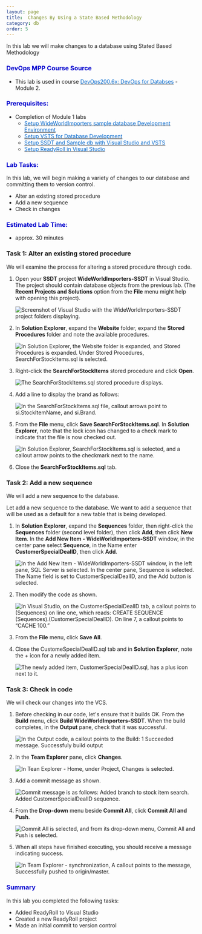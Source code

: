 ```yaml
---
layout: page
title:  Changes By Using a State Based Methodology
category: db
order: 5
---
```



In this lab we will make changes to a database using Stated Based Methodology

<h3><span style="color: #0000CD;">DevOps MPP Course Source </span></h3>

- This lab is used in course <a href="https://www.edx.org/course/devops-databases-microsoft-devops200-6x-0" target="_blank"><span style="color: #0066cc;" color="#0066cc">DevOps200.6x: DevOps for Databses</span></a> - Module 2.


<h3><span style="color: #0000CD;">Prerequisites:</span></h3>

-  Completion of Module 1 labs
    - <a href="http://microsoft.github.io/PartsUnlimited/db/200.6x-Database-SetupWWIsampledb.html" target="_blank"><span style="color: #0066cc;" color="#0066cc">Setup WideWorldImporters sample database Development Environment </span></a>
    - <a href="http://microsoft.github.io/PartsUnlimited/db/200.6x-Database-SetupVSTS.html" target="_blank"><span style="color: #0066cc;" color="#0066cc">Setup VSTS for Database Development  </span></a>
    - <a href="http://microsoft.github.io/PartsUnlimited/db/200.6x-Database-SetupSSDTanddbwithVSandVSTS.html" target="_blank"><span style="color: #0066cc;" color="#0066cc">Setup SSDT and Sample db with Visual Studio and VSTS </span></a>
    - <a href="http://microsoft.github.io/PartsUnlimited/db/200.6x-Database-SetupReadyRollinVS.html" target="_blank"><span style="color: #0066cc;" color="#0066cc">Setup ReadyRoll in Visual Studio  </span></a>



<h3><span style="color: #0000CD;">Lab Tasks: </span></h3>

In this lab, we will begin making a variety of changes to our database and committing them to version control.

- Alter an existing stored procedure
- Add a new sequence
- Check in changes



<h3><span style="color: #0000CD;">Estimated Lab Time:</span></h3>

- approx. 30 minutes  




### Task 1: Alter an existing stored procedure

We will examine the process for altering a stored procedure through code.


1. Open your **SSDT** project **WideWorldImporters-SSDT** in Visual Studio. The project should contain database objects from the previous lab. (The **Recent Projects and Solutions** option from the **File** menu might help with opening this project).

    ![Screenshot of Visual Studio with the WideWorldImporters-SSDT project folders displaying.](../../Linked_Image_Files\Lab2.1_Image1.jpg)

2. In **Solution Explorer**, expand the **Website** folder, expand the **Stored Procedures** folder and note the available procedures.

    ![In Solution Explorer, the Website folder is expanded, and Stored Procedures is expanded. Under Stored Procedures, SearchForStockItems.sql is selected.](../../Linked_Image_Files\Lab2.1_Image2.jpg)

3. Right-click the  **SearchForStockItems** stored procedure and click **Open**.

    ![The SearchForStockItems.sql stored procedure displays.](../../Linked_Image_Files\Lab2.1_Image3.jpg)

4. Add a line to display the brand as follows:

    ![In the SearchForStockItems.sql file, callout arrows point to si.StockItemName, and si.Brand.](../../Linked_Image_Files\Lab2.1_Image4.jpg)

5. From the **File** menu, click **Save SearchForStockItems.sql**. In **Solution Explorer**, note that the lock icon has changed to a check mark to indicate that the file is now checked out.

    ![In Solution Explorer, SearchForStockItems.sql is selected, and a callout arrow points to the checkmark next to the name.](../../Linked_Image_Files\ab2.1_Image5.jpg)

6. Close the **SearchForStockItems.sql** tab.


### Task 2: Add a new sequence

We will add a new sequence to the database.

Let add a new sequence to the database. We want to add a sequence that will be used as a default for a new table that is being developed.

1. In **Solution Explorer**, expand the **Sequences** folder, then right-click the **Sequences** folder (second level folder), then click **Add**, then click **New Item**. In the **Add New Item - WideWorldImporters-SSDT** window, in the center pane select **Sequence**, in the Name enter **CustomerSpecialDealID**, then click **Add**.

    ![In the Add New Item - WideWorldImporters-SSDT window, in the left pane, SQL Server is selected. In the center pane, Sequence is selected. The Name field is set to CustomerSpecialDealID, and the Add button is selected.](../../Linked_Image_Files\Lab2.1_Image6.jpg)

2. Then modify the code as shown.

    ![In Visual Studio, on the CustomerSpecialDealID tab, a callout points to (Sequences) on line one, which reads: CREATE SEQUENCE (Sequences).(CustomerSpecialDealID). On line 7, a callout points to “CACHE 100.”](../../Linked_Image_Files\Lab2.1_Image7.jpg)

3. From the **File** menu, click **Save All**.

4. Close the CustomeSpecialDealID.sql tab and in **Solution Explorer**, note the + icon for a newly added item. 

    ![The newly added item, CustomerSpecialDealID.sql, has a plus icon next to it.](../../Linked_Image_Files\Lab2.1_Image8.jpg)


### Task 3: Check in code

We will check our changes into the VCS.

1. Before checking in our code, let's ensure that it builds OK. From the **Build** menu, click **Build WideWorldImporters-SSDT**. When the build completes, in the **Output** pane, check that it was successful.

    ![In the Output code, a callout points to the Build: 1 Succeeded message. Successfuly build output](../../Linked_Image_Files\Lab2.1_Image9.jpg)

2. In the **Team Explorer** pane, click **Changes**.

    ![In Tean Explorer - Home, under Project, Changes is selected.](../../Linked_Image_Files\Lab2.1_Image10.jpg)

3. Add a commit message as shown.

    ![Commit message is as follows: Added branch to stock item search. Added CustomerSpecialDealID sequence.](../../Linked_Image_Files\Lab2.1_Image11.jpg)

4. From the **Drop-down** menu beside **Commit All**, click **Commit All and Push**.

    ![Commit All is selected, and from its drop-down menu, Commit All and Push is selected.](../../Linked_Image_Files\Lab2.1_Image12.jpg)

5. When all steps have finished executing, you should receive a message indicating success.

    ![In Team Explorer - synchronization, A callout points to the message, Successfully pushed to origin/master.](../../Linked_Image_Files\Lab2.1_Image14.jpg)


<h3><span style="color: #0000CD;"> Summary</span></h3>

In this lab you completed the following tasks:
- Added ReadyRoll to Visual Studio
- Created a new ReadyRoll project
- Made an initial commit to version control